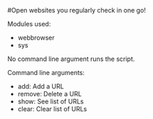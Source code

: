 #Open websites you regularly check in one go!

Modules used: 
* webbrowser  
* sys    

No command line argument runs the script.  
  
Command line arguments:  
* add: Add a URL  
* remove: Delete a URL  
* show: See list of URLs  
* clear: Clear list of URLs  
